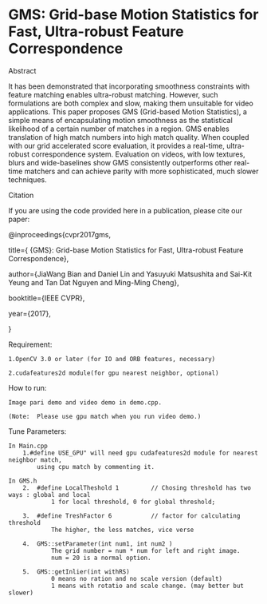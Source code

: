 # GMS: Grid-base Motion Statistics for Fast, Ultra-robust Feature Correspondence

Abstract

It has been demonstrated that incorporating smoothness constraints with feature matching enables ultra-robust matching. However, such formulations are both complex and slow, making them unsuitable for video applications. This paper proposes GMS (Grid-based Motion Statistics), a simple means of encapsulating motion smoothness as the statistical likelihood of a certain number of matches in a region. GMS enables translation of high match numbers into high match quality. When coupled with our grid accelerated score evaluation, it provides a real-time, ultra-robust correspondence system. Evaluation on videos, with low textures, blurs and wide-baselines show GMS consistently outperforms other real-time matchers and can achieve parity with more sophisticated, much slower techniques.

Citation

If you are using the code provided here in a publication, please cite our paper: 

@inproceedings{cvpr2017gms,

  title={ {GMS}: Grid-base Motion Statistics for Fast, Ultra-robust Feature Correspondence},
  
  author={JiaWang Bian and Daniel Lin and Yasuyuki Matsushita and Sai-Kit Yeung and Tan Dat Nguyen and Ming-Ming Cheng},
  
  booktitle={IEEE CVPR},
  
  year={2017},
  
}



Requirement:

	1.OpenCV 3.0 or later (for IO and ORB features, necessary)

	2.cudafeatures2d module(for gpu nearest neighbor, optional)

How to run:

	Image pari demo and video demo in demo.cpp.

	(Note:	Please use gpu match when you run video demo.)
	
Tune Parameters:

	In Main.cpp
		1.#define USE_GPU" will need gpu cudafeatures2d module for nearest neighbor match, 
			using cpu match by commenting it.
	
	In GMS.h
		2.	#define LocalTheshold 1			// Chosing threshold has two ways : global and local
				1 for local threshold, 0 for global threshold;
				
		3.	#define TreshFactor 6			// factor for calculating threshold
				The higher, the less matches, vice verse
				
		4. 	GMS::setParameter(int num1, int num2 )
				The grid number = num * num for left and right image.
				num = 20 is a normal option.
				
		5. 	GMS::getInlier(int withRS)
				0 means no ration and no scale version (default)
				1 means with rotatio and scale change. (may better but slower)


